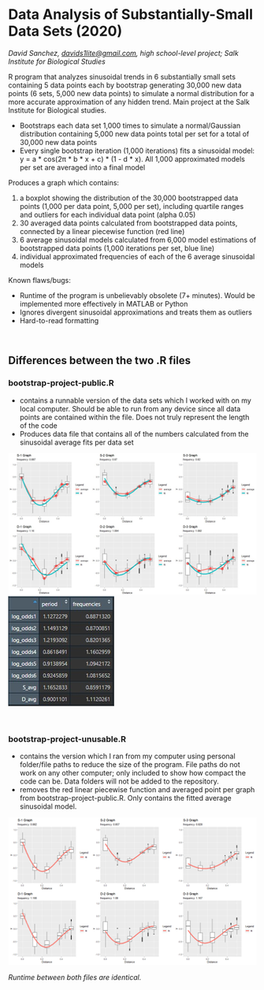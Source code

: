 # Data Analysis of Substantially-Small Data Sets (2020)
_David Sanchez, davids1lite@gmail.com, high school-level project; Salk Institute for Biological Studies_

R program that analyzes sinusoidal trends in 6 substantially small sets containing 5 data points each by bootstrap generating 30,000 new data points (6 sets, 5,000 new data points) to simulate a normal distribution for a more accurate approximation of any hidden trend.  Main project at the Salk Institute for Biological studies.

- Bootstraps each data set 1,000 times to simulate a normal/Gaussian distribution containing 5,000 new data points total per set for a total of 30,000 new data points
- Every single bootstrap iteration (1,000 iterations) fits a sinusoidal model: y = a * cos(2π * b * x + c) * (1 - d * x).  All 1,000 approximated models per set are averaged into a final model

Produces a graph which contains:
1. a boxplot showing the distribution of the 30,000 bootstrapped data points (1,000 per data point, 5,000 per set), including quartile ranges and outliers for each individual data point (alpha 0.05)
2. 30 averaged data points calculated from bootstrapped data points, connected by a linear piecewise function (red line)
3. 6 average sinusoidal models calculated from 6,000 model estimations of bootstrapped data points (1,000 iterations per set, blue line)
4. individual approximated frequencies of each of the 6 average sinusoidal models 

Known flaws/bugs:
- Runtime of the program is unbelievably obsolete (7+ minutes).  Would be implemented more effectively in MATLAB or Python
- Ignores divergent sinusoidal approximations and treats them as outliers
- Hard-to-read formatting

<br>

## Differences between the two .R files

### bootstrap-project-public.R 
- contains a runnable version of the data sets which I worked with on my local computer.  Should be able to run from any device since all data points are contained within the file.  Does not truly represent the length of the code
- Produces data file that contains all of the numbers calculated from the sinusoidal average fits per data set

![Image](sample-graph-image.jpg)
![Image](sample-data-image.jpg)

<br>

### bootstrap-project-unusable.R 
- contains the version which I ran from my computer using personal folder/file paths to reduce the size of the program.  File paths do not work on any other computer; only included to show how compact the code can be.  Data folders will not be added to the repository.
- removes the red linear piecewise function and averaged point per graph from bootstrap-project-public.R.  Only contains the fitted average sinusoidal model.  

![Image](unusable-example.png)

_Runtime between both files are identical._
